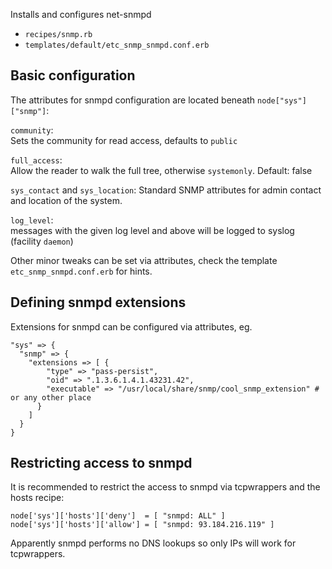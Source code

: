 Installs and configures net-snmpd

* `recipes/snmp.rb`
* `templates/default/etc_snmp_snmpd.conf.erb`

## Basic configuration

The attributes for snmpd configuration are located beneath `node["sys"]["snmp"]`:

`community`:  
  Sets the community for read access, defaults to `public`

`full_access`:  
  Allow the reader to walk the full tree, otherwise `systemonly`. Default: false

`sys_contact` and `sys_location`:
  Standard SNMP attributes for admin contact and location of the system.

`log_level`:  
  messages with the given log level and above will be logged to syslog (facility `daemon`)

Other minor tweaks can be set via attributes,
check the template `etc_snmp_snmpd.conf.erb` for hints.

## Defining snmpd extensions

Extensions for snmpd can be configured via attributes, eg. 

```
"sys" => {
  "snmp" => {
    "extensions => [ {
        "type" => "pass-persist",
        "oid" => ".1.3.6.1.4.1.43231.42",
        "executable" => "/usr/local/share/snmp/cool_snmp_extension" # or any other place
      }
    ]
  }
}
```

## Restricting access to snmpd

It is recommended to restrict the access to snmpd via tcpwrappers and the hosts recipe:

```
node['sys']['hosts']['deny']  = [ "snmpd: ALL" ]
node['sys']['hosts']['allow'] = [ "snmpd: 93.184.216.119" ]
```

Apparently snmpd performs no DNS lookups so only IPs will work for tcpwrappers.
